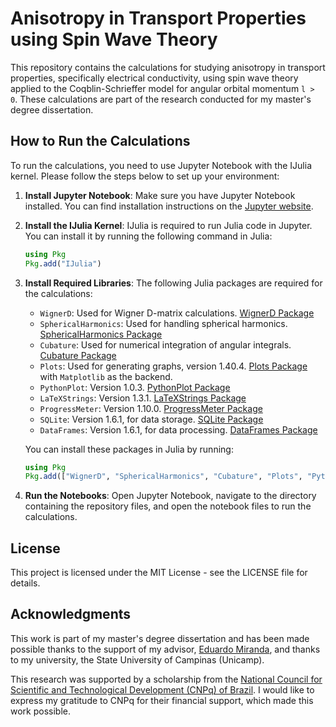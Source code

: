 # Anisotropy in Transport Properties using Spin Wave Theory

This repository contains the calculations for studying anisotropy in transport properties, specifically electrical conductivity, using spin wave theory applied to the Coqblin-Schrieffer model for angular orbital momentum `l > 0`. These calculations are part of the research conducted for my master's degree dissertation.


## How to Run the Calculations

To run the calculations, you need to use Jupyter Notebook with the IJulia kernel. Please follow the steps below to set up your environment:

1. **Install Jupyter Notebook**: Make sure you have Jupyter Notebook installed. You can find installation instructions on the [Jupyter website](https://jupyter.org/install).

2. **Install the IJulia Kernel**: IJulia is required to run Julia code in Jupyter. You can install it by running the following command in Julia:
   ```julia
   using Pkg
   Pkg.add("IJulia")
   ```

3. **Install Required Libraries**: The following Julia packages are required for the calculations:
   - `WignerD`: Used for Wigner D-matrix calculations. [WignerD Package](https://juliapackages.com/p/wignerd)
   - `SphericalHarmonics`: Used for handling spherical harmonics. [SphericalHarmonics Package](https://juliapackages.com/p/sphericalharmonics)
   - `Cubature`: Used for numerical integration of angular integrals. [Cubature Package](https://juliapackages.com/p/cubature)
   - `Plots`: Used for generating graphs, version 1.40.4. [Plots Package](https://juliapackages.com/p/plots) with `Matplotlib` as the backend.
   - `PythonPlot`: Version 1.0.3. [PythonPlot Package](https://juliapackages.com/p/pythonplot)
   - `LaTeXStrings`: Version 1.3.1. [LaTeXStrings Package](https://juliapackages.com/p/latexstrings)
   - `ProgressMeter`: Version 1.10.0. [ProgressMeter Package](https://juliapackages.com/p/progressmeter)
   - `SQLite`: Version 1.6.1, for data storage. [SQLite Package](https://juliapackages.com/p/sqlite)
   - `DataFrames`: Version 1.6.1, for data processing. [DataFrames Package](https://juliapackages.com/p/dataframes)

   You can install these packages in Julia by running:
   ```julia
   using Pkg
   Pkg.add(["WignerD", "SphericalHarmonics", "Cubature", "Plots", "PythonPlot", "LaTeXStrings", "ProgressMeter", "SQLite", "DataFrames"])
   ```

4. **Run the Notebooks**: Open Jupyter Notebook, navigate to the directory containing the repository files, and open the notebook files to run the calculations.

## License

This project is licensed under the MIT License - see the LICENSE file for details.

## Acknowledgments

This work is part of my master's degree dissertation and has been made possible thanks to the support of my advisor, [Eduardo Miranda](https://orcid.org/0000-0001-8833-1653), and thanks to my university, the State University of Campinas (Unicamp).

This research was supported by a scholarship from the [National Council for Scientific and Technological Development (CNPq) of Brazil](https://www.gov.br/cnpq/pt-br). I would like to express my gratitude to CNPq for their financial support, which made this work possible.
